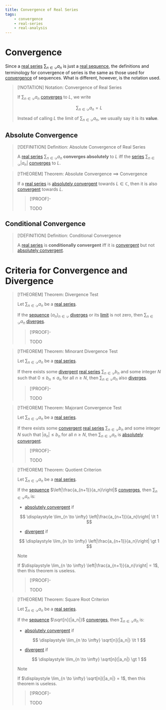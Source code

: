 ```yaml
---
title: Convergence of Real Series
tags:
    - convergence
    - real-series
    - real-analysis
---
```


# Convergence

Since a [real series](./index.md) $\displaystyle \sum_{n \in \mathcal{D}} a_n$ is just a [real sequence](../Real%20Sequences/index.md), the definitions and terminology for convergence of series is the same as those used for [convergence](../Real%20Sequences/Convergence.md) of sequences. What is different, however, is the notation used.

>[!NOTATION] Notation: Convergence of Real Series
>
>If $\displaystyle \sum_{n \in \mathcal{D}} a_n$ [converges](../Real%20Sequences/Convergence.md) to $L$, we write
>
>$$
>\sum_{n \in \mathcal{D}} a_n = L
>$$
>
>Instead of calling $L$ the limit of $\displaystyle \sum_{n \in \mathcal{D}} a_n$, we usually say it is its **value**.
>

## Absolute Convergence

>[!DEFINITION] Definition: Absolute Convergence of Real Series
>
>A [real series](./index.md) $\displaystyle \sum_{n \in \mathcal{D}} a_n$ **converges absolutely** to $L$ iff the [series](./index.md) $\displaystyle \sum_{n \in \mathcal{D}} |a_n|$ [converges](Convergence.md) to $L$.
>

>[!THEOREM] Theorem: Absolute Convergence $\implies$ Convergence
>
>If a [real series](./index.md) is [absolutely convergent](Convergence.md#absolute%20convergence) towards $L \in \mathbb{C}$, then it is also [convergent](Convergence.md) towards $L$.
>
>>[!PROOF]-
>>
>>TODO
>>
>

## Conditional Convergence

>[!DEFINITION] Definition: Conditional Convergence
>
>A [real series](./index.md) is **conditionally convergent** iff it is [convergent](Convergence.md) but not [absolutely convergent](Convergence.md#absolute%20convergence).
>

# Criteria for Convergence and Divergence

>[!THEOREM] Theorem: Divergence Test
>
>Let $\displaystyle \sum_{n \in \mathcal{D}} a_n$ be a [real series](./index.md).
>
>If the [sequence](../Real%20Sequences/index.md) $(a_n)_{n \in \mathcal{D}}$ [diverges](../Real%20Sequences/Convergence.md) or its [limit](../Real%20Sequences/Convergence.md) is not zero, then $\displaystyle \sum_{n \in \mathcal{D}} a_n$ [diverges](../Real%20Sequences/Convergence.md).
>
>>[!PROOF]-
>>
>>TODO
>>
>

>[!THEOREM] Theorem: Minorant Divergence Test
>
>Let $\displaystyle \sum_{n \in \mathcal{D}} a_n$ be a [real series](./index.md).
>
>If there exists some [divergent](Convergence.md) [real series](./index.md) $\displaystyle \sum_{n \in \mathcal{D}} b_n$ and some integer $N$ such that $0 \le b_n \le a_n$ for all $n \ge N$, then $\displaystyle \sum_{n \in \mathcal{D}} a_n$ also [diverges](Convergence.md).
>
>>[!PROOF]-
>>
>>TODO
>>
>

>[!THEOREM] Theorem: Majorant Convergence Test
>
>Let $\displaystyle \sum_{n \in \mathcal{D}} a_n$ be a [real series](./index.md).
>
>If there exists some [convergent](Convergence.md) [real series](./index.md) $\displaystyle \sum_{n \in \mathcal{D}} b_n$ and some integer $N$ such that $|a_n| \le b_n$ for all $n \ge N$, then $\displaystyle \sum_{n \in \mathcal{D}} a_n$ is [absolutely convergent](Convergence.md#absolute%20convergence).
>
>>[!PROOF]-
>>
>>TODO
>>
>

>[!THEOREM] Theorem: Quotient Criterion
>
>Let $\displaystyle \sum_{n \in \mathcal{D}} a_n$ be a [real series](./index.md).
>
>If the [sequence](../Real%20Sequences/index.md) $\left|\frac{a_{n+1}}{a_n}\right|$ [converges](../Real%20Sequences/Convergence.md), then $\displaystyle \sum_{n \in \mathcal{D}} a_n$ is:
>- [absolutely convergent](Convergence.md#absolute%20convergence) if 
>
>$$
>\displaystyle \lim_{n \to \infty} \left|\frac{a_{n+1}}{a_n}\right| \lt 1
>$$
>
>- [divergent](Convergence.md) if 
>
>$$
>\displaystyle \lim_{n \to \infty} \left|\frac{a_{n+1}}{a_n}\right| \gt 1
>$$
>
>>[!NOTE] 
>>
>>If $\displaystyle \lim_{n \to \infty} \left|\frac{a_{n+1}}{a_n}\right| = 1$, then this theorem is useless.
>>
>
>>[!PROOF]-
>>
>>TODO
>>
>

>[!THEOREM] Theorem: Square Root Criterion
>
>Let $\displaystyle \sum_{n \in \mathcal{D}} a_n$ be a [real series](./index.md).
>
>If the [sequence](../Real%20Sequences/index.md) $\sqrt[n]{|a_n|}$ [converges](../Real%20Sequences/Convergence.md), then $\displaystyle \sum_{n \in \mathcal{D}} a_n$ is:
>- [absolutely convergent](Convergence.md#absolute%20convergence) if 
>
>$$
>\displaystyle \lim_{n \to \infty} \sqrt[n]{|a_n|} \lt 1
>$$
>
>- [divergent](Convergence.md) if 
>
>$$
>\displaystyle \lim_{n \to \infty} \sqrt[n]{|a_n|} \gt 1
>$$
>
>>[!NOTE] 
>>
>>If $\displaystyle \lim_{n \to \infty} \sqrt[n]{|a_n|} = 1$, then this theorem is useless.
>>
>
>>[!PROOF]-
>>
>>TODO
>>
>